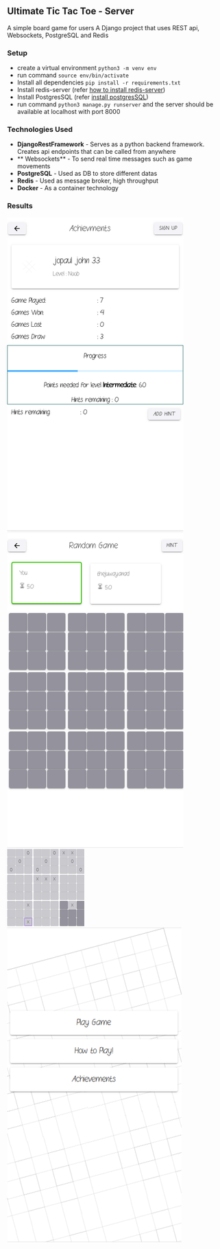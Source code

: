 ## Ultimate Tic Tac Toe - Server 
A simple board game for users
A Django project that uses REST api, Websockets, PostgreSQL and Redis
### Setup
- create a virtual environment `python3 -m venv env`
- run command `source env/bin/activate`
- Install all dependencies `pip install -r requirements.txt`
- Install redis-server (refer [how to install redis-server](https://www.digitalocean.com/community/tutorials/how-to-install-and-secure-redis-on-ubuntu-18-04))
- Install PostgresSQL (refer [install postgresSQL](https://www.postgresql.org/download/linux/ubuntu/))
- run command `python3 manage.py runserver` and the server should be available at localhost with port 8000

### Technologies Used
- **DjangoRestFramework** - Serves as a python backend framework. Creates api endpoints that can be called from anywhere
- ** Websockets** - To send real time messages such as game movements
- **PostgreSQL** - Used as DB to store different datas
- **Redis** - Used as message broker, high throughput
- **Docker** -  As a container technology

### Results
![screen shot 1](images/achievements.webp "Screen shot 1")
![screen shot 2](images/gamepage.webp "Screen shot 2")
![screen shot 3](images/gamepage2.webp "Screen shot 3")
![screen shot 4](images/intropage.webp "Screen shot 4")


